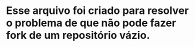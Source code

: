 # Esse arquivo foi criado para resolver o problema de que não pode fazer fork de um repositório vázio.